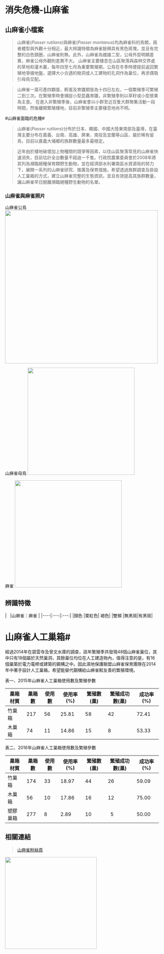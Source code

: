 
# 消失危機-山麻雀

## 山麻雀小檔案 ##

>山麻雀(*Passer rutilans*)與麻雀(*Passer montanus*)均為麻雀科的鳥類，兩者體型與外觀十分相近，最大辨識特徵為麻雀臉頰具有黑色斑塊，並且有完整的白色頸圈，山麻雀則無。此外，山麻雀為雌雄二型，公母外型明顯差異，麻雀公母外觀則差異不大。
山麻雀主要棲息在山區聚落與森林交界處的草地和灌木叢，每年四至七月為重要繁殖期，公鳥在冬季時便提前返回繁殖地爭搶地盤，選擇大小合適的樹洞或人工建物的孔洞作為巢位，再求偶吸引母鳥交配。

>山麻雀一窩可產四顆蛋，孵蛋及育雛期皆為十四日左右，一個繁殖季可繁殖二到三次。在繁殖季時會捕捉小型昆蟲育雛，非繁殖季則以草籽或小型漿果為主食。
在進入非繁殖季後，山麻雀會以小群至近百隻大群聚集活動一段時間，然後離開繁殖棲地，目前非繁殖季主要棲息地尚不明。

#山麻雀面臨的危機#

>山麻雀(*Passer rutilans*)分布於日本、韓國、中國大陸東南部及臺灣，在臺灣主要分布在嘉義、台南、高雄、屏東、南投及宜蘭等山區，屬於稀有留鳥，目前以嘉義大埔鄉的族群數量最多最穩定。

>近年由於棲地破壞加上物種間的競爭等因素，以往山區聚落常見的山麻雀快速消失，目前估計全台數量不超過一千隻。行政院農業委員會於2008年將其列為瀕臨絕種保育類野生動物，並在經濟部水利署南區水資源局的努力下，展開一系列的山麻雀研究、推廣及保育措施，希望透過族群調查及掛設人工巢箱的方式，建立山麻雀完整的生態資訊，並且有效提高其族群數量，讓山麻雀早日脫離瀕臨絕種野生動物的名單。

### 山麻雀與麻雀照片 ###

山麻雀公鳥
<img src='https://raw.githubusercontent.com/Bettyshen/pages/master/%E5%B1%B1%E9%BA%BB%E9%9B%80%E5%85%AC%E9%B3%A5(%E7%B9%81%E6%AE%96%E5%AD%A3).png' width= '500'>

山麻雀母鳥
<img src=' https://raw.githubusercontent.com/Bettyshen/pages/master/%E5%B1%B1%E9%BA%BB%E9%9B%80%E6%AF%8D%E9%B3%A5%20(2).png' width= '350'>

麻雀
<img src='https://raw.githubusercontent.com/Bettyshen/pages/master/%E9%BA%BB%E9%9B%80.png' width= '350'>

## 辨識特徵 ##

|    |山麻雀｜麻雀 |
|----|:---:|:---:|
|顏色 |栗紅色| 褐色|
|雙頰 |無黑斑|有黑斑|

# 山麻雀人工巢箱#
經過2014年在碧雲寺及曾文水庫的調查，該年繁殖季共發現48個山麻雀巢位，其中只有18個屬於天然巢洞，其餘巢位均位在人工建造物內，值得注意的是，有16個巢築於電力電桿或建築的鋼構之中。因此濕地保護聯盟山麻雀保育團隊在2014年中著手設計人工巢箱，希望能替代鋼構給山麻雀較友善的繁殖環境。



表一、2015年山麻雀人工巢箱使用數及繁殖參數

|巢箱材質|巢箱數|使用數|使用率(%)|繁殖數(巢)|繁殖成功數(巢)|成功率(%)|
|------|------|-----|--------|--------|------------|---------|
|竹巢箱 | 217  |56   |25.81   | 58      |    42      | 72.41  |
|木巢箱 | 74    |11  | 14.86   | 15     |    8       | 53.33   |

表二、2016年山麻雀人工巢箱使用數及繁殖參數

|巢箱材質|巢箱數|使用數|使用率(%)|繁殖數(巢)|繁殖成功數(巢)|成功率(%)|
|------|------|-----|--------|--------|------------|---------|
|竹巢箱 | 174  |33   |18.97   | 44      |    26      | 59.09  |
|木巢箱 | 56   |10  | 17.86   | 16     |    12      | 75.00  |
|塑膠巢箱 | 277   |8  | 2.89   | 10     |    5      | 50.00  |


## 相關連結 ##

>[山麻雀粉絲頁](https://www.facebook.com/russetsparrowresearch/?fref=ts)


<img src='https://raw.githubusercontent.com/Bettyshen/pages/master/%E5%B1%B1%E9%BA%BB%E9%9B%80%E9%97%9C%E6%9D%B1%E6%97%97-01.png' width='300' > 
